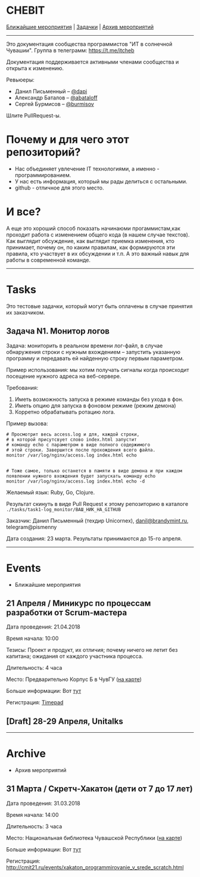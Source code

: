 # CHEBIT

[Ближайшие мероприятия](#events) | [Задачки](#tasks) | [Архив мероприятий](#archive)

---

Это документация сообщества программистов "ИТ в солнечной Чувашии". Группа в телеграмм: https://t.me/itcheb

Документация поддерживается активными членами сообщества и открыта к изменению.

Ревьюеры:

* Данил Письменный – [@dapi](https://github.com/dapi)
* Александр Баталов – [@abataloff](https://github.com/abataloff)
* Сергей Бурмисов – [@burmisov](https://github.com/burmisov)

Шлите PullRequest-ы.

# Почему и для чего этот репозиторий?

* Нас объединяет увлечение IT технологиями, а именно - программированием.
* У нас есть информация, который мы рады делиться с остальными.
* github - отличное для этого место.

# И все?

А еще это хороший способ показать начинаюми прогаммистам,как проходит работа с изменением общего кода (в нашем случае текстов). Как выглядит обсуждение, как выглядит приемка изменения, кто принимает, почему он, по каким правилам, как формируются эти правила, кто участвует в их обсуждении и т.п. А это важный навык для работы в современной команде.

---

# Tasks

Это тестовые задачки, который могут быть оплачены в случае принятия их заказчиком.

## Задача N1. Монитор логов

Задача: мониторить в реальном времени лог-файл, в случае обнаружения строки с нужным вхождением – запустить указанную программу и передавать ей найденную строку первым параметром.

Пример использования: мы хотим получать сигналы когда происходит посещение нужного адреса на веб-сервере.

Требования:

1. Иметь возможность запуска в режиме команды без ухода в фон.
1. Иметь опцию для запуска в фоновом режиме (режим демона)
2. Корретно обрабатывать ротацию лога.

Пример вызова:

```
# Просмотрит весь access.log и для, каждой строки,
# в которой присутсвует слово index.html запустит
# команду echo с параметром в виде полного содержимого
# этой строки. Завершится после прохождения всего файла.
monitor /var/log/nginx/access.log index.html echo


# Тоже самое, только останется в памяти в виде демона и при каждом появлении нужного вхождения будет запускать команду echo
monitor /var/log/nginx/access.log index.html echo -d
```

Желаемый язык: Ruby, Go, Clojure.

Результат скинуть в виде Pull Request к этому репозиторию в каталоге `./tasks/task1-log_monitor/ВАШ_НИК_НА_GITHUB`

Заказчик: Данил Письменный (техдир Unicornex), danil@brandymint.ru, telegram@pismenny

Дата создания: 23 марта. Результаты принимаются до 15-го апреля.

---

# Events

* Ближайшие мероприятия

## 21 Апреля / Миникурс по процессам разработки от Scrum-мастера

Дата проведения: 21.04.2018

Время начала: 10:00

Тезисы: Проект и продукт, их отличия; почему ничего не летит без капитана; ожидания от каждого участника процесса.

Длительность: 4 часа

Место: Предварительно Корпус Б в ЧувГУ ([на карте](https://yandex.com/maps/-/CBelQBtIhA))

Больше информации: Вот [тут](https://www.facebook.com/abataloff88/posts/1756847024374091)

Регистрация: [Timepad](https://chejam.timepad.ru/event/697564)

## [Draft] 28-29 Апреля, Unitalks

---

# Archive

* Архив мероприятий

## 31 Марта / Скретч-Хакатон (дети от 7 до 17 лет)

Дата проведения: 31.03.2018

Время начала: 14:00

Длительность: 3 часа

Место: Национальная библиотека Чувашской Республики ([на карте](https://yandex.ru/maps/-/CBe~5MUF3D
))

Больше информации: Вот [тут](http://cmit21.ru/news/priglashaem_dlya_uchastiya_v_skretch_xakatone.html)

Регистрация: http://cmit21.ru/events/xakaton_programmirovanie_v_srede_scratch.html
